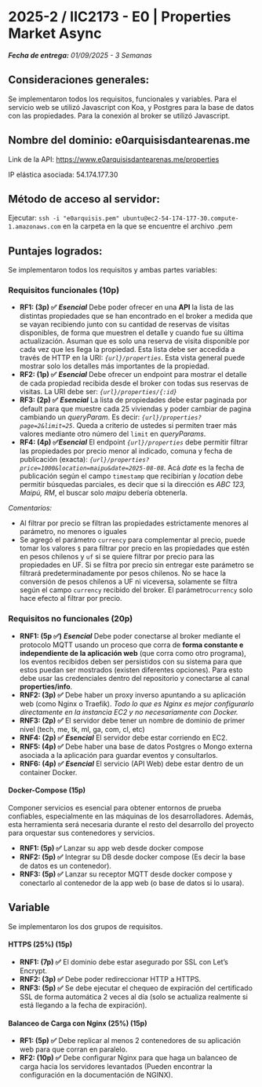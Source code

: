 # 2025-2 / IIC2173 - E0 | Properties Market Async

***Fecha de entrega:** 01/09/2025 - 3 Semanas*

## Consideraciones generales:

Se implementaron todos los requisitos, funcionales y variables. Para el servicio web se utilizó Javascript con Koa, y Postgres para la base de datos con las propiedades. Para la conexión al broker se utilizó Javascript. 

## Nombre del dominio: e0arquisisdantearenas.me

Link de la API:
https://www.e0arquisisdantearenas.me/properties

IP elástica asociada:
54.174.177.30

## Método de acceso al servidor:

Ejecutar:
`ssh -i "e0arquisis.pem" ubuntu@ec2-54-174-177-30.compute-1.amazonaws.com`
en la carpeta en la que se encuentre el archivo .pem

## Puntajes logrados:

Se implementaron todos los requisitos y ambas partes variables:

### Requisitos funcionales (10p)

* **RF1: (3p) ✅** ***Esencial*** Debe poder ofrecer en una **API** la lista de las distintas propiedades que se han encontrado en el broker a medida que se vayan recibiendo junto con su cantidad de reservas de visitas disponibles, de forma que muestren el detalle y cuando fue su última actualización. Asuman que es solo una reserva de visita disponible por cada vez que les llega la propiedad. Esta lista debe ser accedida a través de HTTP en la URI: *`{url}/properties`*. Esta vista general puede mostrar solo los detalles más importantes de la propiedad.
* **RF2: (1p) ✅** ***Esencial*** Debe ofrecer un endpoint para mostrar el detalle  de cada propiedad recibida desde el broker con todas sus reservas de visitas. La URI debe ser: *`{url}/properties/{:id}`*
* **RF3: (2p) ✅** ***Esencial*** La lista de propiedades debe estar paginada por default para que muestre cada 25 viviendas y poder cambiar de pagina cambiando un *queryParam*. Es decir: *`{url}/properties?page=2&limit=25`*. Queda a criterio de ustedes si permiten traer más valores mediante otro número del `limit` en *queryParams*.
* **RF4: (4p) ✅*Esencial*** El endpoint *`{url}/properties`* debe permitir filtrar las propiedades por precio menor al indicado, comuna y fecha de publicación (exacta): *`{url}/properties?price=1000&location=maipu&date=2025-08-08`*. Acá *date* es la fecha de publicación según el campo `timestamp` que recibirían y *location* debe permitir búsquedas parciales, es decir que si la dirección es *ABC 123, Maipú, RM*, el buscar solo *maipu* debería obtenerla.
    
*Comentarios:*
* Al filtrar por precio se filtran las propiedades estrictamente menores al parámetro, no menores o iguales
* Se agregó el parámetro `currency` para complementar al precio, puede tomar los valores `$` para filtrar por precio en las propiedades que estén en pesos chilenos y `uf` si se quiere filtrar por precio para las propiedades en UF. Si se filtra por precio sin entregar este parámetro se filtrará predeterminadamente por pesos chilenos. No se hace la conversión de pesos chilenos a UF ni viceversa, solamente se filtra según el campo `currency` recibido del broker. El parámetro`currency` solo hace efecto al filtrar por precio.

### Requisitos no funcionales (20p)

* **RNF1: (5p ✅)** ***Esencial*** Debe poder conectarse al broker mediante el protocolo MQTT usando un proceso que corra de **forma constante e independiente de la aplicación web** (que corra como otro programa), los eventos recibidos deben ser persistidos con su sistema para que estos puedan ser mostrados (existen diferentes opciones). Para esto debe usar las credenciales dentro del repositorio y conectarse al canal **properties/info**.
* **RNF2: (3p) ✅** Debe haber un proxy inverso apuntando a su aplicación web (como Nginx o Traefik). *Todo lo que es Nginx es mejor configurarlo directamente en la instancia EC2 y no necesariamente con Docker.*
* **RNF3: (2p) ✅** El servidor debe tener un nombre de dominio de primer nivel (tech, me, tk, ml, ga, com, cl, etc)
* **RNF4: (2p) ✅** ***Esencial*** El servidor debe estar corriendo en EC2.
* **RNF5: (4p) ✅** Debe haber una base de datos Postgres o Mongo externa asociada a la aplicación para guardar eventos y consultarlos.
* **RNF6: (4p) ✅** ***Esencial*** El servicio (API Web) debe estar dentro de un container Docker.

#### Docker-Compose (15p)

Componer servicios es esencial para obtener entornos de prueba confiables, especialmente en las máquinas de los desarrolladores. Además, esta herramienta será necesaria durante el resto del desarrollo del proyecto para orquestar sus contenedores y servicios.

* **RNF1: (5p) ✅** Lanzar su app web desde docker compose
* **RNF2: (5p) ✅** Integrar su DB desde docker compose (Es decir la base de datos es un contenedor).
* **RNF3: (5p) ✅** Lanzar su receptor MQTT desde docker compose y conectarlo al contenedor de la app web (o base de datos si lo usara).

## Variable
    
Se implementaron los dos grupos de requisitos.
    
#### HTTPS (25%) (15p)

* **RNF1: (7p) ✅** El dominio debe estar asegurado por SSL con Let’s Encrypt.
* **RNF2: (3p) ✅** Debe poder redireccionar HTTP a HTTPS.
* **RNF3: (5p) ✅** Se debe ejecutar el chequeo de expiración del certificado SSL de forma automática 2 veces al día (solo se actualiza realmente si está llegando a la fecha de expiración).

#### Balanceo de Carga con Nginx (25%) (15p)

* **RF1: (5p) ✅** Debe replicar al menos 2 contenedores de su aplicación web para que corran en paralelo.
* **RF2: (10p) ✅** Debe configurar Nginx para que haga un balanceo de carga hacia los servidores levantados (Pueden encontrar la configuración en la documentación de NGINX).
